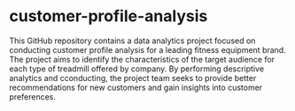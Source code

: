 # customer-profile-analysis
 This GitHub repository contains a data analytics project focused on conducting customer profile analysis for a leading fitness equipment brand. The project aims to identify the characteristics of the target audience for each type of treadmill offered by company. By performing descriptive analytics and cconducting, the project team seeks to provide better recommendations for new customers and gain insights into customer preferences.  

